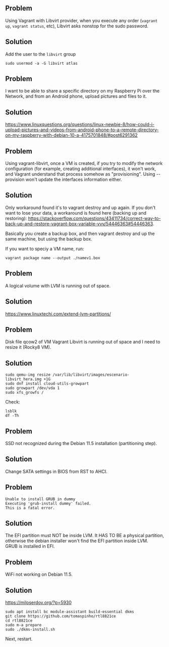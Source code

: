 ## Problem

Using Vagrant with Libvirt provider, when you execute any order (`vagrant up`, `vagrant status`, etc), Libvirt asks nonstop for the sudo password.

## Solution

Add the user to the `libvirt` group
```
sudo usermod -a -G libvirt atlas
```



## Problem

I want to be able to share a specific directory on my Raspberry Pi over the Network, and from an Android phone, upload pictures and files to it.

## Solution

https://www.linuxquestions.org/questions/linux-newbie-8/how-could-i-upload-pictures-and-videos-from-android-phone-to-a-remote-directory-on-my-raspberry-with-debian-10-a-4175701848/#post6291362



## Problem

Using vagrant-libvirt, once a VM is created, if you try to modify the network configuration (for example, creating additional interfaces), it won't work, and Vagrant understand that process somehow as "provisioning". Using --provision won't update the interfaces information either.

## Solution

Only workaround found it's to vagrant destroy and up again. If you don't want to lose your data, a workaround is found here (backing up and restoring): https://stackoverflow.com/questions/43411734/correct-way-to-back-up-and-restore-vagrant-box-variable-vvv/54446363#54446363.

Basically you create a backup box, and then vagrant destroy and up the same machine, but using the backup box.

If you want to speciy a VM name, run:
```
vagrant package name --output ./namev1.box
```



## Problem

A logical volume with LVM is running out of space.

## Solution

https://www.linuxtechi.com/extend-lvm-partitions/


## Problem

Disk file qcow2 of VM Vagrant Libvirt is running out of space and I need to resize it (Rocky8 VM).

## Solution

```
sudo qemu-img resize /var/lib/libvirt/images/escenario-libvirt_hera.img +1G
sudo dnf install cloud-utils-growpart
sudo growpart /dev/vda 1
sudo xfs_growfs /
```

Check:
```
lsblk
df -Th
```



## Problem

SSD not recognized during the Debian 11.5 installation (partitioning step).

## Solution

Change SATA settings in BIOS from RST to AHCI.



## Problem

```
Unable to install GRUB in dummy
Executing 'grub-install dummy' failed.
This is a fatal error.
```

## Solution

The EFI partition must NOT be inside LVM. It HAS TO BE a physical partition, otherwise the debian installer won't find the EFI partition inside LVM.  
GRUB is installed in EFI.



## Problem

WiFi not working on Debian 11.5.

## Solution

https://miloserdov.org/?p=5930

```
sudo apt install bc module-assistant build-essential dkms
git clone https://github.com/tomaspinho/rtl8821ce
cd rtl8821ce
sudo m-a prepare
sudo ./dkms-install.sh
```

Next, restart.
